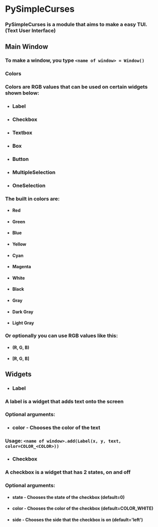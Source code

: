 # PySimpleCurses
### PySimpleCurses is a module that aims to make a easy TUI. (Text User Interface)

## Main Window
### To make a window, you type `<name of window> = Window()`

### Colors
### Colors are RGB values that can be used on certain widgets shown below:
- ### Label
- ### Checkbox
- ### Textbox
- ### Box
- ### Button
- ### MultipleSelection
- ### OneSelection

### The built in colors are:
- #### Red
- #### Green
- #### Blue
- #### Yellow
- #### Cyan
- #### Magenta
- #### White
- #### Black
- #### Gray
- #### Dark Gray
- #### Light Gray

### Or optionally you can use RGB values like this:
- #### (R, G, B)
- #### [R, G, B]

## Widgets
- ### Label
### A label is a widget that adds text onto the screen
### Optional arguments:
- ### color - Chooses the color of the text
### Usage: `<name of window>.add(Label(x, y, text, color=COLOR_<COLOR>))`

- ### Checkbox
### A checkbox is a widget that has 2 states, on and off
### Optional arguments:
- #### state - Chooses the state of the checkbox (default=0)
- #### color - Chooses the color of the checkbox (default=COLOR_WHITE)
- #### side  - Chooses the side that the checkbox is on (default='left')
